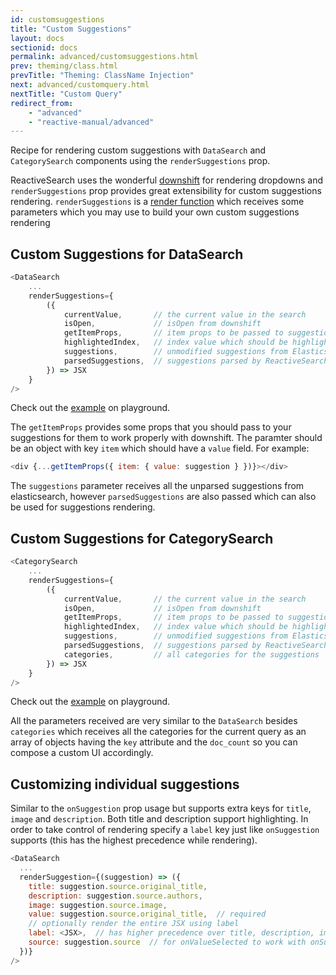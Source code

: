 ```yaml
---
id: customsuggestions
title: "Custom Suggestions"
layout: docs
sectionid: docs
permalink: advanced/customsuggestions.html
prev: theming/class.html
prevTitle: "Theming: ClassName Injection"
next: advanced/customquery.html
nextTitle: "Custom Query"
redirect_from:
    - "advanced"
    - "reactive-manual/advanced"
---
```


Recipe for rendering custom suggestions with `DataSearch` and `CategorySearch` components using the `renderSuggestions` prop.

ReactiveSearch uses the wonderful [downshift](https://github.com/paypal/downshift) for rendering dropdowns and `renderSuggestions` prop provides great extensibility for custom suggestions rendering. `renderSuggestions` is a [render function](https://reactjs.org/docs/render-props.html) which receives some parameters which you may use to build your own custom suggestions rendering

## Custom Suggestions for DataSearch

```js
<DataSearch
    ...
    renderSuggestions={
        ({
            currentValue,       // the current value in the search
            isOpen,             // isOpen from downshift
            getItemProps,       // item props to be passed to suggestions
            highlightedIndex,   // index value which should be highlighted
            suggestions,        // unmodified suggestions from Elasticsearch
            parsedSuggestions,  // suggestions parsed by ReactiveSearch
        }) => JSX
    }
/>
```

Check out the [example](https://opensource.appbase.io/playground) on playground.

The `getItemProps` provides some props that you should pass to your suggestions for them to work properly with downshift. The paramter should be an object with key `item` which should have a `value` field. For example:

```js
<div {...getItemProps({ item: { value: suggestion } })}></div>
```

The `suggestions` parameter receives all the unparsed suggestions from elasticsearch, however `parsedSuggestions` are also passed which can also be used for suggestions rendering.

## Custom Suggestions for CategorySearch

```js
<CategorySearch
    ...
    renderSuggestions={
        ({
            currentValue,       // the current value in the search
            isOpen,             // isOpen from downshift
            getItemProps,       // item props to be passed to suggestions
            highlightedIndex,   // index value which should be highlighted
            suggestions,        // unmodified suggestions from Elasticsearch
            parsedSuggestions,  // suggestions parsed by ReactiveSearch
            categories,         // all categories for the suggestions
        }) => JSX
    }
/>
```

Check out the [example](https://opensource.appbase.io/playground) on playground.

All the parameters received are very similar to the `DataSearch` besides `categories` which receives all the categories for the current query as an array of objects having the `key` attribute and the `doc_count` so you can compose a custom UI accordingly.


## Customizing individual suggestions

Similar to the `onSuggestion` prop usage but supports extra keys for `title`, `image` and `description`. Both title and description support highlighting. In order to take control of rendering specify a `label` key just like `onSuggestion` supports (this has the highest precedence while rendering).

```js
<DataSearch
  ...
  renderSuggestion={(suggestion) => ({
    title: suggestion.source.original_title,
    description: suggestion.source.authors,
    image: suggestion.source.image,
    value: suggestion.source.original_title,  // required
    // optionally render the entire JSX using label
    label: <JSX>,  // has higher precedence over title, description, image
    source: suggestion.source  // for onValueSelected to work with onSuggestion
  })}
/>
```
